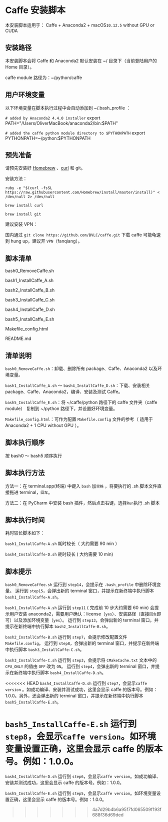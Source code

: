 # Caffe 安装脚本

本安装脚本适用于：  Caffe + Anaconda2 + macOS`10.12.5` without GPU or CUDA

## 安装路径

本安装脚本会将 Caffe 和 Anaconda2 默认安装在 ~/ 目录下（当前登陆用户的 Home 目录）。

caffe module 路径为：~/python/caffe

## 用户环境变量

以下环境变量在脚本执行过程中会自动添加到 ~/.bash_profile ：

`# added by Anaconda2 4.4.0 installer`
export PATH="/Users/OliverMacBook/anaconda2/bin:$PATH"

`# added the caffe python module directory to $PYTHONPATH`
export PYTHONPATH=~/python:$PYTHONPATH

## 预先准备

请预先安装好 [Homebrew](https://brew.sh/) 、[curl](http://macappstore.org/curl/) 和 git。

安装方法：

`ruby -e "$(curl -fsSL https://raw.githubusercontent.com/Homebrew/install/master/install)" < /dev/null 2> /dev/null`

`brew install curl`

`brew install git`

建议安装 VPN：

国内通过 `git clone https://github.com/BVLC/caffe.git` 下载 caffe 可能龟速到 hung up，建议开 `VPN`（fanqiang）。

## 脚本清单

bash0_RemoveCaffe.sh

bash1_InstallCaffe_A.sh

bash2_InstallCaffe_B.sh

bash3_InstallCaffe_C.sh

bash4_InstallCaffe_D.sh

bash5_InstallCaffe_E.sh

Makefile_config.html

README.md

## 清单说明

`bash0_RemoveCaffe.sh`：卸载、删除所有 package、Caffe、Anaconda2 以及环境变量。

`bash1_InstallCaffe_A.sh` ～ `bash4_InstallCaffe_D.sh`：下载、安装相关 package、Caffe、Anaconda2，编译、安装及测试 Caffe。

`bash5_InstallCaffe_E.sh`：将 ~/caffe/python 路径下的 caffe 文件夹（caffe module） 复制到 ~/python 路径下，并设置好环境变量。

`Makefile_config.html`：可作为配置 `Makefile.config` 文件的参考（ 适用于 Anaconda2 + 1 CPU without GPU ）。

## 脚本执行顺序

按 bash0 ～ bash5 顺序执行 

## 脚本执行方法

方法一：在 terminal.app(终端) 中键入 `bash` 加`空格` ，将要执行的 .sh 脚本文件直接拖进 terminal，`回车`。

方法二：在 PyCharm 中安装 bash 插件，然后点击右键，选择`Run`执行 .sh 脚本

## 脚本执行时间

耗时较长脚本如下：

`bash1_InstallCaffe-A.sh` 耗时较长（ 大约需要 90 min ）

`bash4_InstallCaffe-D.sh` 耗时较长 ( 大约需要 10 min)

## 脚本提示

`bash0_RemoveCaffee.sh`     运行到 `step14`，会提示在 `.bash_profile` 中删除环境变量。
                            运行到 `step15`，会弹出新的 terminal 窗口，并提示在新终端中执行脚本 `bash1_InstallCaffe-A.sh`。

`bash1_InstallCaffe-A.sh`   运行到 `step11` ( 完成前 10 步大约需要 60 min) 会提示用户安装 anaconda2，需要用户确认：license（`yes`）、安装路径（直接`回车`即可）以及添加环境变量（`yes`）。
                            运行到 `step13`，会弹出新的 terminal 窗口，并提示在新终端中执行脚本 `bash2_InstallCaffe-B.sh`。
                            

`bash2_InstallCaffe-B.sh`   运行到 `step7`，会提示修改配置文件 `Makefile.config`。
                            运行到 `step8`，会弹出新的 terminal 窗口，并提示在新终端中执行脚本 `bash3_InstallCaffe-C.sh`。

`bash3_InstallCaffe-C.sh`   运行到 `step3`，会提示将 `CMakeCache.txt` 文本中的 `CPU_ONLY` 的值由 `OFF` 改为 `ON`。
                            运行到 `step4`，会弹出新的 terminal 窗口，并提示在新终端中执行脚本 `bash4_InstallCaffe-D.sh`。
                            
<<<<<<< HEAD
`bash4_InstallCaffe-D.sh`   运行到 `step7`，会显示`caffe version` 。如成功编译、安装并测试成功，这里会显示 caffe 的版本号。例如：1.0.0。另外，还会弹出新的 terminal 窗口，并提示在新终端中执行脚本 `bash5_InstallCaffe-E.sh`。

`bash5_InstallCaffe-E.sh`   运行到 `step8`，会显示`caffe version`。如环境变量设置正确，这里会显示 caffe 的版本号。例如：1.0.0。
=======
`bash4_InstallCaffe-D.sh`   运行到 `step6`，会显示`caffe version`。如成功编译、安装并测试成功，这里会显示 caffe 的版本号。例如：1.0.0。

`bash5_InstallCaffe-E.sh`   运行到 `step5`，会显示`caffe version`。如环境变量设置正确，这里会显示 caffe 的版本号。例如：1.0.0。
>>>>>>> 4a7d29b4b6a95f7fd065509f193f688f36d69ded

